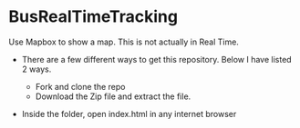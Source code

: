 # BusRealTimeTracking



Use Mapbox to show a map. This is not actually in Real Time.


* There are a few different ways to get this repository. Below I have listed 2 ways.

    - Fork and clone the repo
    - Download the Zip file and extract the file.
* Inside the folder, open index.html in any internet browser
